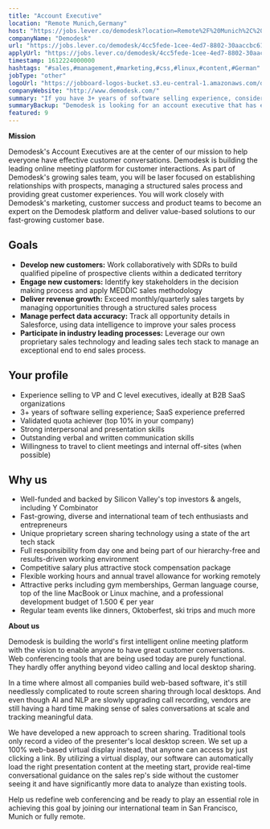 ```yaml
---
title: "Account Executive"
location: "Remote Munich,Germany"
host: "https://jobs.lever.co/demodesk?location=Remote%2F%20Munich%2C%20Germany"
companyName: "Demodesk"
url: "https://jobs.lever.co/demodesk/4cc5fede-1cee-4ed7-8802-30aaccbc61d9"
applyUrl: "https://jobs.lever.co/demodesk/4cc5fede-1cee-4ed7-8802-30aaccbc61d9/apply"
timestamp: 1612224000000
hashtags: "#sales,#management,#marketing,#css,#linux,#content,#German"
jobType: "other"
logoUrl: "https://jobboard-logos-bucket.s3.eu-central-1.amazonaws.com/demodesk"
companyWebsite: "http://www.demodesk.com/"
summary: "If you have 3+ years of software selling experience, consider applying to Demodesk's job post for a new Account Executive."
summaryBackup: "Demodesk is looking for an account executive that has experience in: #sales, #management, #css."
featured: 9
---
```


**Mission**

Demodesk's Account Executives are at the center of our mission to help everyone have effective customer conversations. Demodesk is building the leading online meeting platform for customer interactions. As part of Demodesk's growing sales team, you will be laser focused on establishing relationships with prospects, managing a structured sales process and providing great customer experiences. You will work closely with Demodesk's marketing, customer success and product teams to become an expert on the Demodesk platform and deliver value-based solutions to our fast-growing customer base.

## Goals

*   **Develop new customers:** Work collaboratively with SDRs to build qualified pipeline of prospective clients within a dedicated territory
*   **Engage new customers:** Identify key stakeholders in the decision making process and apply MEDDIC sales methodology
*   **Deliver revenue growth:** Exceed monthly/quarterly sales targets by managing opportunities through a structured sales process
*   **Manage perfect data accuracy:** Track all opportunity details in Salesforce, using data intelligence to improve your sales process
*   **Participate in industry leading processes:** Leverage our own proprietary sales technology and leading sales tech stack to manage an exceptional end to end sales process.

## Your profile

*   Experience selling to VP and C level executives, ideally at B2B SaaS organizations
*   3+ years of software selling experience; SaaS experience preferred
*   Validated quota achiever (top 10% in your company)
*   Strong interpersonal and presentation skills
*   Outstanding verbal and written communication skills
*   Willingness to travel to client meetings and internal off-sites (when possible) 

## Why us

*   Well-funded and backed by Silicon Valley's top investors & angels, including Y Combinator
*   Fast-growing, diverse and international team of tech enthusiasts and entrepreneurs
*   Unique proprietary screen sharing technology using a state of the art tech stack
*   Full responsibility from day one and being part of our hierarchy-free and results-driven working environment
*   Competitive salary plus attractive stock compensation package
*   Flexible working hours and annual travel allowance for working remotely
*   Attractive perks including gym memberships, German language course, top of the line MacBook or Linux machine, and a professional development budget of 1.500 € per year
*   Regular team events like dinners, Oktoberfest, ski trips and much more

**About us**

Demodesk is building the world's first intelligent online meeting platform with the vision to enable anyone to have great customer conversations. Web conferencing tools that are being used today are purely functional. They hardly offer anything beyond video calling and local desktop sharing.

In a time where almost all companies build web-based software, it's still needlessly complicated to route screen sharing through local desktops. And even though AI and NLP are slowly upgrading call recording, vendors are still having a hard time making sense of sales conversations at scale and tracking meaningful data.

We have developed a new approach to screen sharing. Traditional tools only record a video of the presenter's local desktop screen. We set up a 100% web-based virtual display instead, that anyone can access by just clicking a link. By utilizing a virtual display, our software can automatically load the right presentation content at the meeting start, provide real-time conversational guidance on the sales rep's side without the customer seeing it and have significantly more data to analyze than existing tools.

Help us redefine web conferencing and be ready to play an essential role in achieving this goal by joining our international team in San Francisco, Munich or fully remote.
